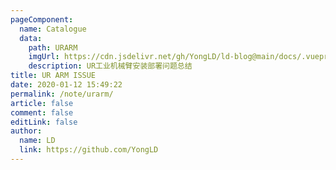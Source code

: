 ```yaml
---
pageComponent:
  name: Catalogue
  data:
    path: URARM
    imgUrl: https://cdn.jsdelivr.net/gh/YongLD/ld-blog@main/docs/.vuepress/public/img/robot1.jpg
    description: UR工业机械臂安装部署问题总结
title: UR ARM ISSUE
date: 2020-01-12 15:49:22
permalink: /note/urarm/
article: false
comment: false
editLink: false
author:
  name: LD
  link: https://github.com/YongLD
---
```

